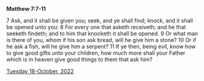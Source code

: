 **Matthew 7:7-11**

7 Ask, and it shall be given you; seek, and ye shall find; knock, and it shall be opened unto you: 8 For every one that asketh receiveth; and he that seeketh findeth; and to him that knocketh it shall be opened. 9 Or what man is there of you, whom if his son ask bread, will he give him a stone? 10 Or if he ask a fish, will he give him a serpent? 11 If ye then, being evil, know how to give good gifts unto your children, how much more shall your Father which is in heaven give good things to them that ask him?

[Tuesday 18-October, 2022](https://t.me/s/daily_scripture)
